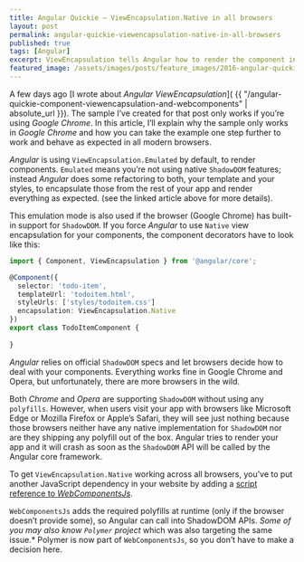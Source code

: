 ```yaml
---
title: Angular Quickie — ViewEncapsulation.Native in all browsers
layout: post
permalink: angular-quickie-viewencapsulation-native-in-all-browsers
published: true
tags: [Angular]
excerpt: ViewEncapsulation tells Angular how to render the component in the final website, this post explains how to enable native ViewEncapsulation for all browsers
featured_image: /assets/images/posts/feature_images/2016-angular-quickie.jpg
---
```

A few days ago [I wrote about *Angular ViewEncapsulation*]( {{ "/angular-quickie-component-viewencapsulation-and-webcomponents" | absolute_url }}). The sample I’ve created for that post only works if you’re using *Google Chrome*. In this article, I’ll explain why the sample only works in *Google Chrome* and how you can take the example one step further to work and behave as expected in all modern browsers.

*Angular* is using `ViewEncapsulation.Emulated` by default, to render components. `Emulated` means you’re not using native `ShadowDOM` features; instead *Angular* does some refactoring to both, your template and your styles, to encapsulate those from the rest of your app and render everything as expected. (see the linked article above for more details).

This emulation mode is also used if the browser (Google Chrome) has built-in support for `ShadowDOM`. If you force *Angular* to use `Native` view encapsulation for your components, the component decorators have to look like this:

```typescript
import { Component, ViewEncapsulation } from '@angular/core';

@Component({
  selector: 'todo-item',
  templateUrl: 'todoitem.html',
  styleUrls: ['styles/todoitem.css']
  encapsulation: ViewEncapsulation.Native
})
export class TodoItemComponent {
    
}
```

*Angular* relies on official `ShadowDOM` specs and let browsers decide how to deal with your components. Everything works fine in Google Chrome and Opera, but unfortunately, there are more browsers in the wild.

Both *Chrome* and *Opera* are supporting `ShadowDOM` without using any `polyfills`. However, when users visit your app with browsers like Microsoft Edge or Mozilla Firefox or Apple’s Safari, they will see just nothing because those browsers neither have any native implementation for `ShadowDOM` nor are they shipping any polyfill out of the box. Angular tries to render your app and it will crash as soon as the `ShadowDOM` API will be called by the Angular core framework.

To get `ViewEncapsulation.Native` working across all browsers, you’ve to put another JavaScript dependency in your website by adding a [script reference to *WebComponentsJs*](https://github.com/webcomponents/webcomponentsjs).

`WebComponentsJs` adds the required polyfills at runtime (only if the browser doesn’t provide some), so Angular can call into ShadowDOM APIs. *Some of you may also know `Polymer` project* which was also targeting the same issue.* Polymer is now part of `WebComponentsJs`, so you don’t have to make a decision here.


